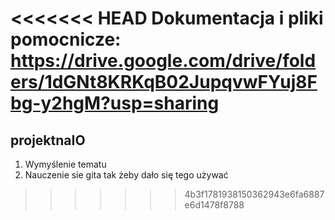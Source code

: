 <<<<<<< HEAD
Dokumentacja i pliki pomocnicze: https://drive.google.com/drive/folders/1dGNt8KRKqB02JupqvwFYuj8Fbg-y2hgM?usp=sharing
=======
## projektnaIO
1. Wymyślenie tematu
2. Nauczenie sie gita tak żeby dało się tego używać
>>>>>>> 4b3f1781938150362943e6fa6887e6d1478f8788
